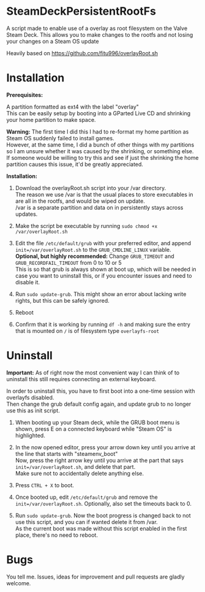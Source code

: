 # SteamDeckPersistentRootFs
A script made to enable use of a overlay as root filesystem on the Valve Steam Deck.
This allows you to make changes to the rootfs and not losing your changes on a Steam OS update

Heavily based on https://github.com/fitu996/overlayRoot.sh

# Installation

**Prerequisites:**

A partition formatted as ext4 with the label "overlay"\
This can be easily setup by booting into a GParted Live CD and shrinking your home partition to make space.

**Warning:** The first time I did this I had to re-format my home partition as Steam OS suddenly failed to install games.\
However, at the same time, I did a bunch of other things with my partitions so I am unsure whether it was caused by the shrinking, or something else.\
If someone would be willing to try this and see if just the shrinking the home partition causes this issue, it'd be greatly appreciated.

**Installation:**

1. Download the overlayRoot.sh script into your /var directory.\
The reason we use /var is that the usual places to store executables in are all in the rootfs, and would be wiped on update.\
/var is a separate partition and data on in persistently stays across updates.

2. Make the script be executable by running `sudo chmod +x /var/overlayRoot.sh`

3. Edit the file `/etc/default/grub` with your preferred editor, and append `init=/var/overlayRoot.sh` to the `GRUB_CMDLINE_LINUX` variable.\
**Optional, but highly recommended:** Change `GRUB_TIMEOUT` and `GRUB_RECORDFAIL_TIMEOUT` from 0 to 10 or 5\
This is so that grub is always shown at boot up, which will be needed in case you want to uninstall this, or if you encounter issues and need to disable it.

4. Run `sudo update-grub`. This might show an error about lacking write rights, but this can be safely ignored.

5. Reboot

6. Confirm that it is working by running `df -h` and making sure the entry that is mounted on `/` is of filesystem type `overlayfs-root`

# Uninstall

**Important:** As of right now the most convenient way I can think of to uninstall this still requires connecting an external keyboard.

In order to uninstall this, you have to first boot into a one-time session with overlayfs disabled.\
Then change the grub default config again, and update grub to no longer use this as init script.

1. When booting up your Steam deck, while the GRUB boot menu is shown, press E on a connected keyboard while "Steam OS" is highlighted.

2. In the now opened editor, press your arrow down key until you arrive at the line that starts with "steamenv_boot"\
Now, press the right arrow key until you arrive at the part that says `init=/var/overlayRoot.sh`, and delete that part.\
Make sure not to accidentally delete anything else.

3. Press `CTRL + X` to boot.

4. Once booted up, edit `/etc/default/grub` and remove the `init=/var/overlayRoot.sh`. Optionally, also set the timeouts back to 0.

5. Run `sudo update-grub`. Now the boot progress is changed back to not use this script, and you can if wanted delete it from /var.\
As the current boot was made without this script enabled in the first place, there's no need to reboot.

# Bugs

You tell me. Issues, ideas for improvement and pull requests are gladly welcome.
